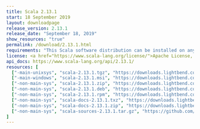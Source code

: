 ```yaml
---
title: Scala 2.13.1
start: 18 September 2019
layout: downloadpage
release_version: 2.13.1
release_date: "September 18, 2019"
show_resources: "true"
permalink: /download/2.13.1.html
requirements: "This Scala software distribution can be installed on any Unix-like or Windows system. It requires Java 8 or later, available <a href='https://www.java.com/'>here</a>."
license: <a href="https://www.scala-lang.org/license/">Apache License, Version 2.0</a>
api_docs: https://www.scala-lang.org/api/2.13.1/
resources: [
  ["-main-unixsys", "scala-2.13.1.tgz", "https://downloads.lightbend.com/scala/2.13.1/scala-2.13.1.tgz", "Mac OS X, Unix, Cygwin", "18.77M"],
  ["-main-windows", "scala-2.13.1.msi", "https://downloads.lightbend.com/scala/2.13.1/scala-2.13.1.msi", "Windows (msi installer)", "115.13M"],
  ["-non-main-sys", "scala-2.13.1.zip", "https://downloads.lightbend.com/scala/2.13.1/scala-2.13.1.zip", "Windows", "18.81M"],
  ["-non-main-sys", "scala-2.13.1.deb", "https://downloads.lightbend.com/scala/2.13.1/scala-2.13.1.deb", "Debian", "582.81M"],
  ["-non-main-sys", "scala-2.13.1.rpm", "https://downloads.lightbend.com/scala/2.13.1/scala-2.13.1.rpm", "RPM package", "115.52M"],
  ["-non-main-sys", "scala-docs-2.13.1.txz", "https://downloads.lightbend.com/scala/2.13.1/scala-docs-2.13.1.txz", "API docs", "48.58M"],
  ["-non-main-sys", "scala-docs-2.13.1.zip", "https://downloads.lightbend.com/scala/2.13.1/scala-docs-2.13.1.zip", "API docs", "99.67M"],
  ["-non-main-sys", "scala-sources-2.13.1.tar.gz", "https://github.com/scala/scala/archive/v2.13.1.tar.gz", "Sources", ""]
]
---
```

